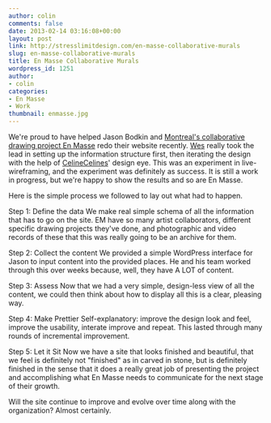 ```yaml
---
author: colin
comments: false
date: 2013-02-14 03:16:08+00:00
layout: post
link: http://stresslimitdesign.com/en-masse-collaborative-murals
slug: en-masse-collaborative-murals
title: En Masse Collaborative Murals
wordpress_id: 1251
author:
- colin
categories:
- En Masse
- Work
thumbnail: enmasse.jpg
---
```


We're proud to have helped Jason Bodkin and [Montreal's collaborative drawing project En Masse](http://enmasse.info) redo their website recently. [Wes](http://weshatch.com) really took the lead in setting up the information structure first, then iterating the design with the help of [CelineCelines](http://celinecelines.com)' design eye. This was an experiment in live-wireframing, and the experiment was definitely as success. It is still a work in progress, but we're happy to show the results and so are En Masse.

Here is the simple process we followed to lay out what had to happen.

Step 1: Define the data
We make real simple schema of all the information that has to go on the site. EM have so many artist collaborators, different specific drawing projects they've done, and photographic and video records of these that this was really going to be an archive for them.

Step 2: Collect the content
We provided a simple WordPress interface for Jason to input content into the provided places. He and his team worked through this over weeks because, well, they have A LOT of content.

Step 3: Assess
Now that we had a very simple, design-less view of all the content, we could then think about how to display all this is a clear, pleasing way.

Step 4: Make Prettier
Self-explanatory: improve the design look and feel, improve the usability, interate improve and repeat. This lasted through many rounds of incremental improvement.

Step 5: Let it Sit
Now we have a site that looks finished and beautiful, that we feel is definitely not "finished" as in carved in stone, but is definitely finished in the sense that it does a really great job of presenting the project and accomplishing what En Masse needs to communicate for the next stage of their growth.

Will the site continue to improve and evolve over time along with the organization? Almost certainly.
